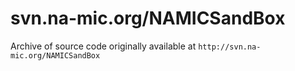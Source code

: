 # svn.na-mic.org/NAMICSandBox

Archive of source code originally available at `http://svn.na-mic.org/NAMICSandBox`
 
